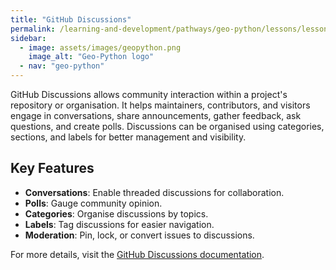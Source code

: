 ```yaml
---
title: "GitHub Discussions"
permalink: /learning-and-development/pathways/geo-python/lessons/lesson-esson-1/github-discussions/
sidebar:
  - image: assets/images/geopython.png
    image_alt: "Geo-Python logo"
  - nav: "geo-python"
---
```



GitHub Discussions allows community interaction within a project's repository or organisation. It helps maintainers, contributors, and visitors engage in conversations, share announcements, gather feedback, ask questions, and create polls. Discussions can be organised using categories, sections, and labels for better management and visibility.

## Key Features

- **Conversations**: Enable threaded discussions for collaboration.
- **Polls**: Gauge community opinion.
- **Categories**: Organise discussions by topics.
- **Labels**: Tag discussions for easier navigation.
- **Moderation**: Pin, lock, or convert issues to discussions.

For more details, visit the [GitHub Discussions documentation](https://docs.github.com/en/discussions/collaborating-with-your-community-using-discussions/about-discussions).
